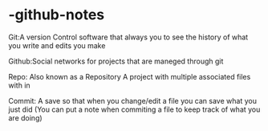 # -github-notes
 Git:A version Control software that always you to see the history of what you write and edits you make
 
 Github:Social networks for projects that are maneged through git
 
 Repo: Also known as a Repository A project with multiple associated files with in
 
 Commit: A save so that when you change/edit a file you can save what you just did 
(You can put a note when commiting a file to keep track of what you are doing)
